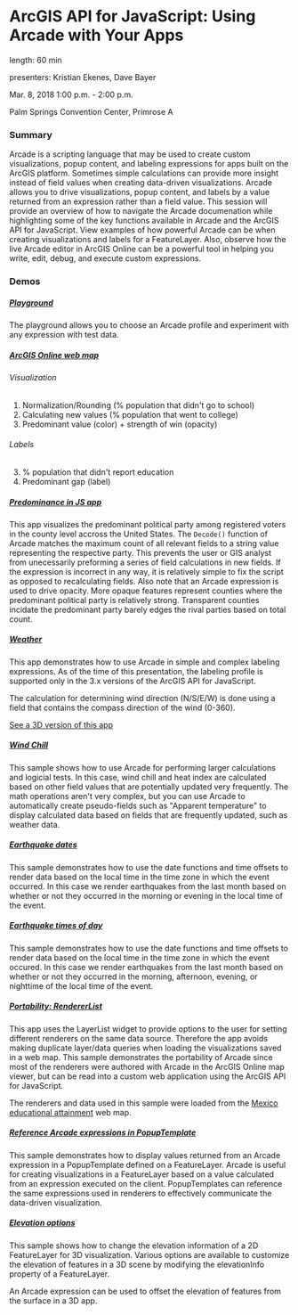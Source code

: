 # ArcGIS API for JavaScript: Using Arcade with Your Apps

length: 60 min

presenters: Kristian Ekenes, Dave Bayer

Mar. 8, 2018 1:00 p.m. - 2:00 p.m.

Palm Springs Convention Center, Primrose A

### Summary

Arcade is a scripting language that may be used to create custom visualizations, popup content, and labeling expressions for apps built on the ArcGIS platform. Sometimes simple calculations can provide more insight instead of field values when creating data-driven visualizations. Arcade allows you to drive visualizations, popup content, and labels by a value returned from an expression rather than a field value. This session will provide an overview of how to navigate the Arcade documenation while highlighting some of the key functions available in Arcade and the ArcGIS API for JavaScript. View examples of how powerful Arcade can be when creating visualizations and labels for a FeatureLayer. Also, observe how the live Arcade editor in ArcGIS Online can be a powerful tool in helping you write, edit, debug, and execute custom expressions.


### Demos

##### [Playground](https://developers.arcgis.com/arcade/playground/)

The playground allows you to choose an Arcade profile and experiment with any expression with test data.


##### [ArcGIS Online web map](https://jsapi.maps.arcgis.com/home/webmap/viewer.html?webmap=f3f83b97f9c14c1abe79ed49810ba023)

###### Visualization

1. Normalization/Rounding (% population that didn't go to school)
2. Calculating new values (% population that went to college)
4. Predominant value (color) + strength of win (opacity)

###### Labels

3. % population that didn't report education
5. Predominant gap (label)


##### [Predominance in JS app](http://ekenes.github.io/conferences/ds-2017/arcade-long/demos/political-parties/)

This app visualizes the predominant political party among registered voters in the county level accross the United States. The `Decode()` function of Arcade matches the maximum count of all relevant fields to a string value representing the respective party. This prevents the user or GIS analyst from unecessarily preforming a series of field calculations in new fields. If the expression is incorrect in any way, it is relatively simple to fix the script as opposed to recalculating fields. Also note that an Arcade expression is used to drive opacity. More opaque features represent counties where the predominant political party is relatively strong. Transparent counties incidate the predominant party barely edges the rival parties based on total count.


##### [Weather](http://ekenes.github.io/conferences/ds-2017/arcade-long/demos/weather/)

This app demonstrates how to use Arcade in simple and complex labeling expressions. As of the time of this presentation, the labeling profile is supported only in the 3.x versions of the ArcGIS API for JavaScript.

The calculation for determining wind direction (N/S/E/W) is done using a field that contains the compass direction of the wind (0-360).

[See a 3D version of this app](https://developers.arcgis.com/javascript/latest/sample-code/layers-featurelayer-labeling-3d/live/index.html)

##### [Wind Chill](http://ekenes.github.io/conferences/ds-2017/arcade-long/demos/wind-chill/)

This sample shows how to use Arcade for performing larger calculations and logicial tests. In this case, wind chill and heat index are calculated based on other field values that are potentially updated very frequently. The math operations aren't very complex, but you can use Arcade to automatically create pseudo-fields such as "Apparent temperature" to display calculated data based on fields that are frequently updated, such as weather data.


##### [Earthquake dates](http://ekenes.github.io/conferences/ds-2017/arcade-long/demos/earthquakes-day-night/)

This sample demonstrates how to use the date functions and time offsets to render data based on the local time in the time zone in which the event occurred. In this case we render earthquakes from the last month based on whether or not they occurred in the morning or evening in the local time of the event.


##### [Earthquake times of day](http://ekenes.github.io/conferences/ds-2017/arcade-long/demos/earthquakes-morning/)

This sample demonstrates how to use the date functions and time offsets to render data based on the local time in the time zone in which the event occured. In this case we render earthquakes from the last month based on whether or not they occurred in the morning, afternoon, evening, or nighttime of the local time of the event.

##### [Portability: RendererList](http://ekenes.github.io/conferences/ds-2017/arcade-long/demos/renderer-list/)

This app uses the LayerList widget to provide options to the user for setting different renderers on the same data source. Therefore the app avoids making duplicate layer/data queries when loading the visualizations saved in a web map. This sample demonstrates the portability of Arcade since most of the renderers were authored with Arcade in the ArcGIS Online map viewer, but can be read into a custom web application using the ArcGIS API for JavaScript. 

The renderers and data used in this sample were loaded from the [Mexico educational attainment](https://jsapi.maps.arcgis.com/home/item.html?id=8bcfd58b039a4477a0eb734fe6c8d4fe) web map.


##### [Reference Arcade expressions in PopupTemplate](https://developers.arcgis.com/javascript/latest/sample-code/popuptemplate-arcade/live/index.html)

This sample demonstrates how to display values returned from an Arcade expression in a PopupTemplate defined on a FeatureLayer. Arcade is useful for creating visualizations in a FeatureLayer based on a value calculated from an expression executed on the client. PopupTemplates can reference the same expressions used in renderers to effectively communicate the data-driven visualization.


##### [Elevation options](https://developers.arcgis.com/javascript/latest/sample-code/scene-elevationinfo/live/index.html)

This sample shows how to change the elevation information of a 2D FeatureLayer for 3D visualization. Various options are available to customize the elevation of features in a 3D scene by modifying the elevationInfo property of a FeatureLayer.

An Arcade expression can be used to offset the elevation of features from the surface in a 3D app.